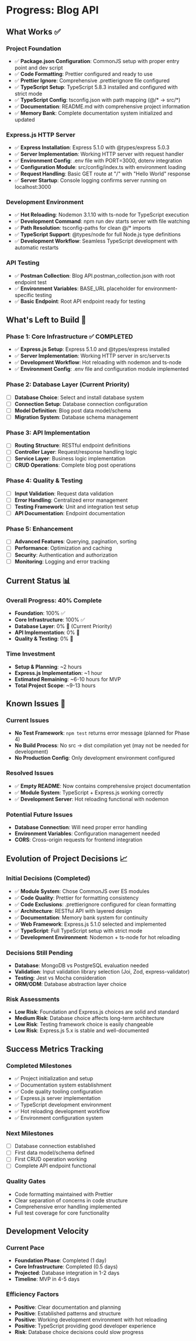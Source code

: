 # Progress: Blog API

## What Works ✅

### Project Foundation
- ✅ **Package.json Configuration**: CommonJS setup with proper entry point and dev script
- ✅ **Code Formatting**: Prettier configured and ready to use
- ✅ **Prettier Ignore**: Comprehensive .prettierignore file configured
- ✅ **TypeScript Setup**: TypeScript 5.8.3 installed and configured with strict mode
- ✅ **TypeScript Config**: tsconfig.json with path mapping (@/* → src/*)
- ✅ **Documentation**: README.md with comprehensive project information
- ✅ **Memory Bank**: Complete documentation system initialized and updated

### Express.js HTTP Server
- ✅ **Express Installation**: Express 5.1.0 with @types/express 5.0.3
- ✅ **Server Implementation**: Working HTTP server with request handler
- ✅ **Environment Config**: .env file with PORT=3000, dotenv integration
- ✅ **Configuration Module**: src/config/index.ts with environment loading
- ✅ **Request Handling**: Basic GET route at "/" with "Hello World" response
- ✅ **Server Startup**: Console logging confirms server running on localhost:3000

### Development Environment
- ✅ **Hot Reloading**: Nodemon 3.1.10 with ts-node for TypeScript execution
- ✅ **Development Command**: npm run dev starts server with file watching
- ✅ **Path Resolution**: tsconfig-paths for clean @/* imports
- ✅ **TypeScript Support**: @types/node for full Node.js type definitions
- ✅ **Development Workflow**: Seamless TypeScript development with automatic restarts

### API Testing
- ✅ **Postman Collection**: Blog API.postman_collection.json with root endpoint test
- ✅ **Environment Variables**: BASE_URL placeholder for environment-specific testing
- ✅ **Basic Endpoint**: Root API endpoint ready for testing

## What's Left to Build 🚧

### Phase 1: Core Infrastructure ✅ COMPLETED
- ✅ **Express.js Setup**: Express 5.1.0 and @types/express installed
- ✅ **Server Implementation**: Working HTTP server in src/server.ts
- ✅ **Development Workflow**: Hot reloading with nodemon and ts-node
- ✅ **Environment Config**: .env file and configuration module implemented

### Phase 2: Database Layer (Current Priority)
- [ ] **Database Choice**: Select and install database system
- [ ] **Connection Setup**: Database connection configuration
- [ ] **Model Definition**: Blog post data model/schema
- [ ] **Migration System**: Database schema management

### Phase 3: API Implementation
- [ ] **Routing Structure**: RESTful endpoint definitions
- [ ] **Controller Layer**: Request/response handling logic
- [ ] **Service Layer**: Business logic implementation
- [ ] **CRUD Operations**: Complete blog post operations

### Phase 4: Quality & Testing
- [ ] **Input Validation**: Request data validation
- [ ] **Error Handling**: Centralized error management
- [ ] **Testing Framework**: Unit and integration test setup
- [ ] **API Documentation**: Endpoint documentation

### Phase 5: Enhancement
- [ ] **Advanced Features**: Querying, pagination, sorting
- [ ] **Performance**: Optimization and caching
- [ ] **Security**: Authentication and authorization
- [ ] **Monitoring**: Logging and error tracking

## Current Status 📊

### Overall Progress: 40% Complete
- **Foundation**: 100% ✅
- **Core Infrastructure**: 100% ✅
- **Database Layer**: 0% 🚧 (Current Priority)
- **API Implementation**: 0% 🚧
- **Quality & Testing**: 0% 🚧

### Time Investment
- **Setup & Planning**: ~2 hours
- **Express.js Implementation**: ~1 hour
- **Estimated Remaining**: ~6-10 hours for MVP
- **Total Project Scope**: ~9-13 hours

## Known Issues 🐛

### Current Issues
- **No Test Framework**: `npm test` returns error message (planned for Phase 4)
- **No Build Process**: No src → dist compilation yet (may not be needed for development)
- **No Production Config**: Only development environment configured

### Resolved Issues
- ✅ **Empty README**: Now contains comprehensive project documentation
- ✅ **Module System**: TypeScript + Express.js working correctly
- ✅ **Development Server**: Hot reloading functional with nodemon

### Potential Future Issues
- **Database Connection**: Will need proper error handling
- **Environment Variables**: Configuration management needed
- **CORS**: Cross-origin requests for frontend integration

## Evolution of Project Decisions 📈

### Initial Decisions (Completed)
- ✅ **Module System**: Chose CommonJS over ES modules
- ✅ **Code Quality**: Prettier for formatting consistency
- ✅ **Code Exclusions**: .prettierignore configured for clean formatting
- ✅ **Architecture**: RESTful API with layered design
- ✅ **Documentation**: Memory bank system for continuity
- ✅ **Web Framework**: Express.js 5.1.0 selected and implemented
- ✅ **TypeScript**: Full TypeScript setup with strict mode
- ✅ **Development Environment**: Nodemon + ts-node for hot reloading

### Decisions Still Pending
- **Database**: MongoDB vs PostgreSQL evaluation needed
- **Validation**: Input validation library selection (Joi, Zod, express-validator)
- **Testing**: Jest vs Mocha consideration
- **ORM/ODM**: Database abstraction layer choice

### Risk Assessments
- **Low Risk**: Foundation and Express.js choices are solid and standard
- **Medium Risk**: Database choice affects long-term architecture
- **Low Risk**: Testing framework choice is easily changeable
- **Low Risk**: Express.js 5.x is stable and well-documented

## Success Metrics Tracking

### Completed Milestones
- ✅ Project initialization and setup
- ✅ Documentation system establishment
- ✅ Code quality tooling configuration
- ✅ Express.js server implementation
- ✅ TypeScript development environment
- ✅ Hot reloading development workflow
- ✅ Environment configuration system

### Next Milestones
- [ ] Database connection established
- [ ] First data model/schema defined
- [ ] First CRUD operation working
- [ ] Complete API endpoint functional

### Quality Gates
- Code formatting maintained with Prettier
- Clear separation of concerns in code structure
- Comprehensive error handling implemented
- Full test coverage for core functionality

## Development Velocity

### Current Pace
- **Foundation Phase**: Completed (1 day)
- **Core Infrastructure**: Completed (0.5 days)
- **Projected**: Database integration in 1-2 days
- **Timeline**: MVP in 4-5 days

### Efficiency Factors
- **Positive**: Clear documentation and planning
- **Positive**: Established patterns and structure
- **Positive**: Working development environment with hot reloading
- **Positive**: TypeScript providing good developer experience
- **Risk**: Database choice decisions could slow progress
